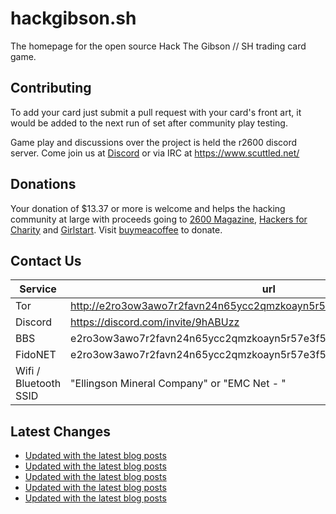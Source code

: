 # hackgibson.sh
The homepage for the open source Hack The Gibson // SH trading card game.


## Contributing

To add your card just submit a pull request with your card's front art, it would be added to the next run of set after community play testing.

Game play and discussions over the project is held the r2600 discord server. Come join us at [Discord](https://discord.com/invite/9hABUzz) or via IRC at https://www.scuttled.net/


## Donations

Your donation of $13.37 or more is welcome and helps the hacking community at large with proceeds going to [2600 Magazine](https://2600.com/), [Hackers for Charity](https://hackersforcharity.org) and [Girlstart](https://girlstart.org).  Visit [buymeacoffee](https://www.buymeacoffee.com/hackgibson.sh) to donate.


## Contact Us

Service | url
-|-
Tor | http://e2ro3ow3awo7r2favn24n65ycc2qmzkoayn5r57e3f56nvjwdcgg32ad.onion
Discord | https://discord.com/invite/9hABUzz
BBS | e2ro3ow3awo7r2favn24n65ycc2qmzkoayn5r57e3f56nvjwdcgg32ad.onion:23
FidoNET | e2ro3ow3awo7r2favn24n65ycc2qmzkoayn5r57e3f56nvjwdcgg32ad.onion:24554
Wifi / Bluetooth SSID | "Ellingson Mineral Company" or "EMC Net - <fidonet address>"

## Latest Changes
<!-- BLOG-POST-LIST:START -->
- [Updated with the latest blog posts](https://github.com/DFW2600/hackgibson.sh/commit/226d29bfc36c2e5cc6fe319ac851e27ed51b39de)
- [Updated with the latest blog posts](https://github.com/DFW2600/hackgibson.sh/commit/752099024fcc2fec6a3d584f819f7f4ce9a717e3)
- [Updated with the latest blog posts](https://github.com/DFW2600/hackgibson.sh/commit/a1dbfbfc2419dabdfcdcb5ab2895b8f217c628f1)
- [Updated with the latest blog posts](https://github.com/DFW2600/hackgibson.sh/commit/4cafa86b0a23c218c693db8e169b64fecee636a4)
- [Updated with the latest blog posts](https://github.com/DFW2600/hackgibson.sh/commit/5fdd50c2216b3ceead775ce82084f0211d570102)
<!-- BLOG-POST-LIST:END -->
